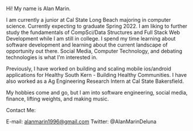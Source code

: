 Hi! My name is Alan Marin.

I am currently a junior at Cal State Long Beach majoring in computer science. Currently expecting to graduate Spring 2022. I am liking to further study the fundamentals of CompSci/Data Structures and Full Stack Web Development while I am still in college. I spend my time learning about software development and learning about the current landscape of opportunity out there. Social Media, Computer Technology, and debating technologies is what I'm interested in.

Previously, I have worked on building and scaling mobile ios/android applications for Healthy South Kern - Building Healthy Communities. I have also worked as a Ag Engineering Research Intern at Cal State Bakersfield. 

My hobbies come and go, but I am into software engineering, social media, finance, lifting weights, and making music.

Contact Me:

E-mail: alanmarin1996@gmail.com
Twitter: @AlanMarinDeluna
